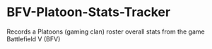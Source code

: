 # BFV-Platoon-Stats-Tracker
Records a Platoons (gaming clan) roster overall stats from the game Battlefield V (BFV)
